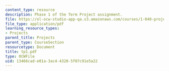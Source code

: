 ```yaml
---
content_type: resource
description: Phase 1 of the Term Project assignment.
file: https://ol-ocw-studio-app-qa.s3.amazonaws.com/courses/1-040-project-management-spring-2004/13466cade01a3ac443205f07c91e5a22_tp1.pdf
file_type: application/pdf
learning_resource_types:
- Projects
parent_title: Projects
parent_type: CourseSection
resourcetype: Document
title: tp1.pdf
type: OCWFile
uid: 13466cad-e01a-3ac4-4320-5f07c91e5a22
---
```

